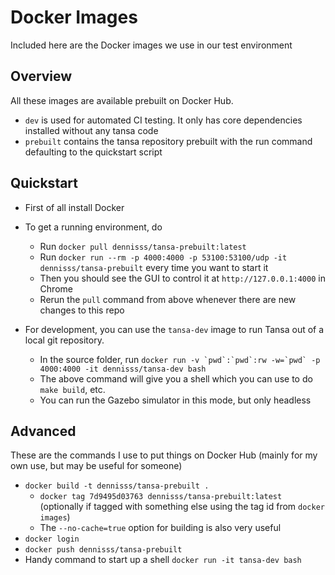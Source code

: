 Docker Images
=============

Included here are the Docker images we use in our test environment


Overview
--------

All these images are available prebuilt on Docker Hub.

- `dev` is used for automated CI testing. It only has core dependencies installed without any tansa code
- `prebuilt` contains the tansa repository prebuilt with the run command defaulting to the quickstart script


Quickstart
----------

- First of all install Docker

- To get a running environment, do
	- Run `docker pull dennisss/tansa-prebuilt:latest`
	- Run `docker run --rm -p 4000:4000 -p 53100:53100/udp -it dennisss/tansa-prebuilt` every time you want to start it
	- Then you should see the GUI to control it at `http://127.0.0.1:4000` in Chrome
	- Rerun the `pull` command from above whenever there are new changes to this repo

- For development, you can use the `tansa-dev` image to run Tansa out of a local git repository.
 	- In the source folder, run ``docker run -v `pwd`:`pwd`:rw -w=`pwd` -p 4000:4000 -it dennisss/tansa-dev bash``
	- The above command will give you a shell which you can use to do `make build`, etc.
	- You can run the Gazebo simulator in this mode, but only headless


Advanced
--------

These are the commands I use to put things on Docker Hub (mainly for my own use, but may be useful for someone)

- `docker build -t dennisss/tansa-prebuilt .`
	- `docker tag 7d9495d03763 dennisss/tansa-prebuilt:latest` (optionally if tagged with something else using the tag id from `docker images`)
	- The `--no-cache=true` option for building is also very useful
- `docker login`
- `docker push dennisss/tansa-prebuilt`
- Handy command to start up a shell `docker run -it tansa-dev bash`
